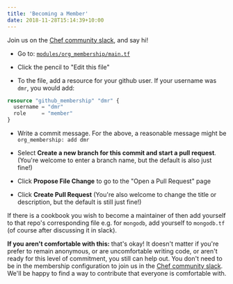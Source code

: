 ```yaml
---
title: 'Becoming a Member'
date: 2018-11-28T15:14:39+10:00
---
```


Join us on the [Chef community slack](https://chefcommunity.slack.com/messages/sous-chefs/), and say hi!

- Go to: [`modules/org_membership/main.tf`](https://github.com/sous-chefs/terraform-github-org/blob/master/modules/org_membership/main.tf)

- Click the pencil to "Edit this file"

- To the file, add a resource for your github user. If your username was `dmr`, you would add:

```tf
resource "github_membership" "dmr" {
  username = "dmr"
  role     = "member"
}
```

- Write a commit message. For the above, a reasonable message might be `org_membership: add dmr`

- Select **Create a new branch for this commit and start a pull request**. (You're welcome to enter a branch name, but the default is also just fine!)

- Click **Propose File Change** to go to the "Open a Pull Request" page

- Click **Create Pull Request** (You're also welcome to change the title or description, but the default is still just fine!)

If there is a cookbook you wish to become a maintainer of then add yourself to that repo's corresponding file e.g. for `mongodb`, add yourself to `mongodb.tf` (of course after discussing it in slack).

**If you aren't comfortable with this:** that's okay! It doesn't matter if you're prefer to remain anonymous, or are uncomfortable writing code, or aren't ready for this level of commitment, you still can help out. You don't need to be in the membership configuration to join us in the [Chef community slack](https://chefcommunity.slack.com/messages/sous-chefs/). We'll be happy to find a way to contribute that everyone is comfortable with.
